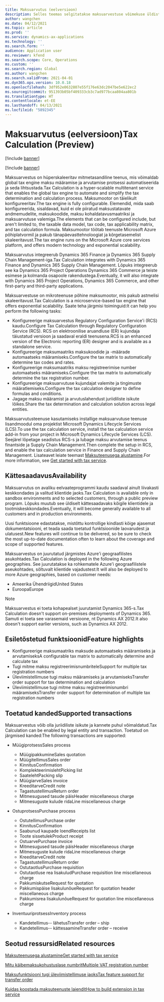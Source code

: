 ```yaml
---
title: Maksuarvutus (eelversioon)
description: Selles teemas selgitatakse maksuarvestuse võimekuse üldist ulatust ja funktsioone.
author: wangchen
ms.date: 04/12/2021
ms.topic: article
ms.prod: ''
ms.service: dynamics-ax-applications
ms.technology: ''
ms.search.form: ''
audience: Application user
ms.reviewer: kfend
ms.search.scope: Core, Operations
ms.custom: ''
ms.search.region: Global
ms.author: wangchen
ms.search.validFrom: 2021-04-01
ms.dyn365.ops.version: 10.0.18
ms.openlocfilehash: 3df952e0632807e55f176e63dc2047be5e622ec2
ms.sourcegitcommit: 951393b05bf409333cb3c7ad977bcaa804aa801b
ms.translationtype: HT
ms.contentlocale: et-EE
ms.lasthandoff: 04/13/2021
ms.locfileid: "5892345"
---
```

# <a name="tax-calculation-preview"></a><span data-ttu-id="1d151-103">Maksuarvutus (eelversioon)</span><span class="sxs-lookup"><span data-stu-id="1d151-103">Tax Calculation (Preview)</span></span>

[!include [banner](../includes/banner.md)]

[!include [banner](../includes/preview-banner.md)]

<span data-ttu-id="1d151-104">Maksuarvestus on hüperskaleeritav mitmetasandiline teenus, mis võimaldab global tax engine maksu määramise ja arvutamise protsessi automatiseerida ja seda lihtsustada.</span><span class="sxs-lookup"><span data-stu-id="1d151-104">Tax Calculation is a hyper-scalable multitenant service that enables the global tax engine to automate and simplify the tax determination and calculation process.</span></span> <span data-ttu-id="1d151-105">Maksumootor on täielikult konfigureeritav.</span><span class="sxs-lookup"><span data-stu-id="1d151-105">The tax engine is fully configurable.</span></span> <span data-ttu-id="1d151-106">Elemendid, mida saab konfigureerida, sisaldavad, kuid ei ole piiratud maksustatavate andmemudelite, maksukoodide, maksu kohaldatavusmaatriksi ja maksuarvutuse valemiga.</span><span class="sxs-lookup"><span data-stu-id="1d151-106">The elements that can be configured include, but aren't limited to, the taxable data model, tax code, tax applicability matrix, and tax calculation formula.</span></span> <span data-ttu-id="1d151-107">Maksumootor töötab teenuste Microsoft Azure põhiplatvormil ja pakub tänapäevasttehnoloogiat ja kõrgetasemelist skaleeritavust.</span><span class="sxs-lookup"><span data-stu-id="1d151-107">The tax engine runs on the Microsoft Azure core services platform, and offers modern technology and exponential scalability.</span></span>

<span data-ttu-id="1d151-108">Maksuarvutus integreerub Dynamics 365 Finance ja Dynamics 365 Supply Chain Management-iga.</span><span class="sxs-lookup"><span data-stu-id="1d151-108">Tax Calculation integrates with Dynamics 365 Finance and Dynamics 365 Supply Chain Management.</span></span> <span data-ttu-id="1d151-109">Lõpuks integreerub see ka Dynamics 365 Project Operations Dynamics 365 Commerce ja teiste esimese ja kolmanda osapoole rakendustega.</span><span class="sxs-lookup"><span data-stu-id="1d151-109">Eventually, it will also integrate with Dynamics 365 Project Operations, Dynamics 365 Commerce, and other first-party and third-party applications.</span></span>

<span data-ttu-id="1d151-110">Maksuarvestuse on mikroteenuse põhine maksumootor, mis pakub astmelisi skaleeritavust.</span><span class="sxs-lookup"><span data-stu-id="1d151-110">Tax Calculation is a microservice-based tax engine that offers exponential scalability.</span></span> <span data-ttu-id="1d151-111">Saate teha järgmisi toiminguid:</span><span class="sxs-lookup"><span data-stu-id="1d151-111">It can help you perform the following tasks:</span></span>

- <span data-ttu-id="1d151-112">Konfigureerige maksuarvestus Regulatory Configuration Service'i (RCS) kaudu.</span><span class="sxs-lookup"><span data-stu-id="1d151-112">Configure Tax Calculation through Regulatory Configuration Service (RCS).</span></span> <span data-ttu-id="1d151-113">RCS on elektroonilise aruandluse (ER) kujundaja täiustatud versioon ja saadaval eraldi teenusena.</span><span class="sxs-lookup"><span data-stu-id="1d151-113">RCS is an enhanced version of the Electronic reporting (ER) designer and is available as a standalone service.</span></span>
- <span data-ttu-id="1d151-114">Konfigureerige maksumaatriks maksukoodide ja -määrade automaatseks määramiseks.</span><span class="sxs-lookup"><span data-stu-id="1d151-114">Configure the tax matrix to automatically determine tax codes and rates.</span></span>
- <span data-ttu-id="1d151-115">Konfigureerige maksumaatriks maksu registreerimise number automaatseks määramiseks.</span><span class="sxs-lookup"><span data-stu-id="1d151-115">Configure the tax matrix to automatically determine the tax registration number.</span></span>
- <span data-ttu-id="1d151-116">Konfigureerige maksuarvutuse kujundajat valemite ja tingimuste määratlemiseks.</span><span class="sxs-lookup"><span data-stu-id="1d151-116">Configure the tax calculation designer to define formulas and conditions.</span></span>
- <span data-ttu-id="1d151-117">Jagage maksu määramist ja arvutuslahendust juriidiliste isikute lõikes.</span><span class="sxs-lookup"><span data-stu-id="1d151-117">Share the tax determination and calculation solution across legal entities.</span></span>

<span data-ttu-id="1d151-118">Maksuarvutusteenuse kasutamiseks installige maksuarvutuse teenuse lisandmoodul oma projektist Microsoft Dynamics Lifecycle Services (LCS).</span><span class="sxs-lookup"><span data-stu-id="1d151-118">To use the tax calculation service, install the tax calculation service add-in from your project in Microsoft Dynamics Lifecycle Services (LCS).</span></span> <span data-ttu-id="1d151-119">Seejärel lõpetage seadistus RCS-s ja lubage maksu arvutamise teenus finantside ja Supply Chain Management.</span><span class="sxs-lookup"><span data-stu-id="1d151-119">Then complete the setup in RCS, and enable the tax calculation service in Finance and Supply Chain Management.</span></span> <span data-ttu-id="1d151-120">Lisateavet leiate teemast [Maksuteenusega alustamine](./global-get-started-with-tax-calculation-service.md).</span><span class="sxs-lookup"><span data-stu-id="1d151-120">For more information, see [Get started with tax service](./global-get-started-with-tax-calculation-service.md).</span></span>

## <a name="availability"></a><span data-ttu-id="1d151-121">Kättesaadavus</span><span class="sxs-lookup"><span data-stu-id="1d151-121">Availability</span></span>

<span data-ttu-id="1d151-122">Maksuarvutus on avaliku eelvaateprogrammi kaudu saadaval ainult liivakasti keskkondades ja valitud klientide jaoks.</span><span class="sxs-lookup"><span data-stu-id="1d151-122">Tax Calculation is available only in sandbox environments and to selected customers, through a public preview program.</span></span> <span data-ttu-id="1d151-123">Lõpuks muutub see üldiselt kättesaadavaks kõigile klientidele ja tootmiskeskkondades.</span><span class="sxs-lookup"><span data-stu-id="1d151-123">Eventually, it will become generally available to all customers and in production environments.</span></span>

<span data-ttu-id="1d151-124">Uusi funktsioone edastatakse, mistõttu kontrollige kindlasti kõige ajasemat dokumentatsiooni, et teada saada toetatud funktsioonide laovarudest ja ulatusest.</span><span class="sxs-lookup"><span data-stu-id="1d151-124">New features will continue to be delivered, so be sure to check the most up-to-date documentation often to learn about the coverage and scope of supported features.</span></span>

<span data-ttu-id="1d151-125">Maksuarvestus on juurutatud järgmistes Azure'i geograafilistes asukohtades.</span><span class="sxs-lookup"><span data-stu-id="1d151-125">Tax Calculation is deployed in the following Azure geographies.</span></span> <span data-ttu-id="1d151-126">See juurutatakse ka rohkematele Azure'i geograafilistele aseukohtades, sõltuvalt klientide vajadustest:</span><span class="sxs-lookup"><span data-stu-id="1d151-126">It will also be deployed to more Azure geographies, based on customer needs:</span></span>

- <span data-ttu-id="1d151-127">Ameerika Ühendriigid</span><span class="sxs-lookup"><span data-stu-id="1d151-127">United States</span></span>
- <span data-ttu-id="1d151-128">Euroopa</span><span class="sxs-lookup"><span data-stu-id="1d151-128">Europe</span></span>

> [!NOTE]
> <span data-ttu-id="1d151-129">Maksuarvestus ei toeta kohapealset juurutamist Dynamics 365-s.</span><span class="sxs-lookup"><span data-stu-id="1d151-129">Tax Calculation doesn't support on-premises deployments of Dynamics 365.</span></span> <span data-ttu-id="1d151-130">Samuti ei toeta see varasemaid versioone, nt Dynamics AX 2012.</span><span class="sxs-lookup"><span data-stu-id="1d151-130">It also doesn't support earlier versions, such as Dynamics AX 2012.</span></span>

## <a name="feature-highlights"></a><span data-ttu-id="1d151-131">Esiletõstetud funktsioonid</span><span class="sxs-lookup"><span data-stu-id="1d151-131">Feature highlights</span></span>

- <span data-ttu-id="1d151-132">Konfigureerige maksumaatriks maksude automaatseks määramiseks ja arvutamiseks</span><span class="sxs-lookup"><span data-stu-id="1d151-132">A configurable tax matrix to automatically determine and calculate tax</span></span>
- <span data-ttu-id="1d151-133">Tugi mitme maksu registreerimisnumbritele</span><span class="sxs-lookup"><span data-stu-id="1d151-133">Support for multiple tax registration numbers</span></span>
- <span data-ttu-id="1d151-134">Üleviimistellimuse tugi maksu määramiseks ja arvutamiseks</span><span class="sxs-lookup"><span data-stu-id="1d151-134">Transfer order support for tax determination and calculation</span></span>
- <span data-ttu-id="1d151-135">Üleviimistellimuse tugi mitme maksu registreerimisnumbri määramiseks</span><span class="sxs-lookup"><span data-stu-id="1d151-135">Transfer order support for determination of multiple tax registration numbers</span></span>

## <a name="supported-transactions"></a><span data-ttu-id="1d151-136">Toetatud kanded</span><span class="sxs-lookup"><span data-stu-id="1d151-136">Supported transactions</span></span>

<span data-ttu-id="1d151-137">Maksuarvestus võib olla juriidiliste isikute ja kannete puhul võimaldatud.</span><span class="sxs-lookup"><span data-stu-id="1d151-137">Tax Calculation can be enabled by legal entity and transaction.</span></span> <span data-ttu-id="1d151-138">Toetatud on järgmised kanded:</span><span class="sxs-lookup"><span data-stu-id="1d151-138">The following transactions are supported:</span></span>

- <span data-ttu-id="1d151-139">Müügiprotsess</span><span class="sxs-lookup"><span data-stu-id="1d151-139">Sales process</span></span>

    - <span data-ttu-id="1d151-140">Müügipakkumine</span><span class="sxs-lookup"><span data-stu-id="1d151-140">Sales quotation</span></span>
    - <span data-ttu-id="1d151-141">Müügitellimus</span><span class="sxs-lookup"><span data-stu-id="1d151-141">Sales order</span></span>
    - <span data-ttu-id="1d151-142">Kinnitus</span><span class="sxs-lookup"><span data-stu-id="1d151-142">Confirmation</span></span>
    - <span data-ttu-id="1d151-143">Komplekteerimisleht</span><span class="sxs-lookup"><span data-stu-id="1d151-143">Picking list</span></span>
    - <span data-ttu-id="1d151-144">Saateleht</span><span class="sxs-lookup"><span data-stu-id="1d151-144">Packing slip</span></span>
    - <span data-ttu-id="1d151-145">Müügiarve</span><span class="sxs-lookup"><span data-stu-id="1d151-145">Sales invoice</span></span>
    - <span data-ttu-id="1d151-146">Kreeditarve</span><span class="sxs-lookup"><span data-stu-id="1d151-146">Credit note</span></span>
    - <span data-ttu-id="1d151-147">Tagastustellimus</span><span class="sxs-lookup"><span data-stu-id="1d151-147">Return order</span></span>
    - <span data-ttu-id="1d151-148">Mitmesugused tasude päis</span><span class="sxs-lookup"><span data-stu-id="1d151-148">Header miscellaneous charge</span></span>
    - <span data-ttu-id="1d151-149">Mitmesuguste kulude rida</span><span class="sxs-lookup"><span data-stu-id="1d151-149">Line miscellaneous charge</span></span>

- <span data-ttu-id="1d151-150">Ostuprotsess</span><span class="sxs-lookup"><span data-stu-id="1d151-150">Purchase process</span></span>

    - <span data-ttu-id="1d151-151">Ostutellimus</span><span class="sxs-lookup"><span data-stu-id="1d151-151">Purchase order</span></span>
    - <span data-ttu-id="1d151-152">Kinnitus</span><span class="sxs-lookup"><span data-stu-id="1d151-152">Confirmation</span></span>
    - <span data-ttu-id="1d151-153">Saabunud kaupade loend</span><span class="sxs-lookup"><span data-stu-id="1d151-153">Receipts list</span></span>
    - <span data-ttu-id="1d151-154">Toote sissetulek</span><span class="sxs-lookup"><span data-stu-id="1d151-154">Product receipt</span></span>
    - <span data-ttu-id="1d151-155">Ostuarve</span><span class="sxs-lookup"><span data-stu-id="1d151-155">Purchase invoice</span></span>
    - <span data-ttu-id="1d151-156">Mitmesugused tasude päis</span><span class="sxs-lookup"><span data-stu-id="1d151-156">Header miscellaneous charge</span></span>
    - <span data-ttu-id="1d151-157">Mitmesuguste kulude rida</span><span class="sxs-lookup"><span data-stu-id="1d151-157">Line miscellaneous charge</span></span>
    - <span data-ttu-id="1d151-158">Kreeditarve</span><span class="sxs-lookup"><span data-stu-id="1d151-158">Credit note</span></span>
    - <span data-ttu-id="1d151-159">Tagastustellimus</span><span class="sxs-lookup"><span data-stu-id="1d151-159">Return order</span></span>
    - <span data-ttu-id="1d151-160">Ostutaotlus</span><span class="sxs-lookup"><span data-stu-id="1d151-160">Purchase requisition</span></span>
    - <span data-ttu-id="1d151-161">Ostutaotluse rea lisakulud</span><span class="sxs-lookup"><span data-stu-id="1d151-161">Purchase requisition line miscellaneous charge</span></span>
    - <span data-ttu-id="1d151-162">Pakkumiskutse</span><span class="sxs-lookup"><span data-stu-id="1d151-162">Request for quotation</span></span>
    - <span data-ttu-id="1d151-163">Pakkumispäise lisakulunõue</span><span class="sxs-lookup"><span data-stu-id="1d151-163">Request for quotation header miscellaneous charge</span></span>
    - <span data-ttu-id="1d151-164">Pakkumisrea lisakulunõue</span><span class="sxs-lookup"><span data-stu-id="1d151-164">Request for quotation line miscellaneous charge</span></span>

- <span data-ttu-id="1d151-165">Inventuuriprotsess</span><span class="sxs-lookup"><span data-stu-id="1d151-165">Inventory process</span></span>

    - <span data-ttu-id="1d151-166">Kandetellimus-- lähetus</span><span class="sxs-lookup"><span data-stu-id="1d151-166">Transfer order – ship</span></span>
    - <span data-ttu-id="1d151-167">Kandetellimus-- kättesaamine</span><span class="sxs-lookup"><span data-stu-id="1d151-167">Transfer order – receive</span></span>

## <a name="related-resources"></a><span data-ttu-id="1d151-168">Seotud ressursid</span><span class="sxs-lookup"><span data-stu-id="1d151-168">Related resources</span></span>

[<span data-ttu-id="1d151-169">Maksuteenusega alustamine</span><span class="sxs-lookup"><span data-stu-id="1d151-169">Get started with tax service</span></span>](./global-get-started-with-tax-calculation-service.md)

[<span data-ttu-id="1d151-170">Mitu käibemaksukohustuslase numbrit</span><span class="sxs-lookup"><span data-stu-id="1d151-170">Multiple VAT registration number</span></span>](./emea-multiple-vat-registration-numbers.md)

[<span data-ttu-id="1d151-171">Maksufunktsiooni tugi üleviimistellimuse jaoks</span><span class="sxs-lookup"><span data-stu-id="1d151-171">Tax feature support for transfer order</span></span>](./tasks/tax-feature-support-for-transfer-order.md)

[<span data-ttu-id="1d151-172">Kuidas koostada maksuteenuste laiendit</span><span class="sxs-lookup"><span data-stu-id="1d151-172">How to build extension in tax service</span></span>](./tax-service-add-data-fields-tax-integration-by-extension.md)